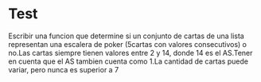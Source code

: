 # Test

Escribir una funcion que determine si un conjunto de cartas de una lista representan una escalera de poker (5cartas con valores consecutivos) o no.Las cartas siempre tienen valores entre 2 y 14, donde 14 es el AS.Tener en cuenta que el AS tambien cuenta como 1.La cantidad de cartas puede variar, pero nunca es superior a 7
